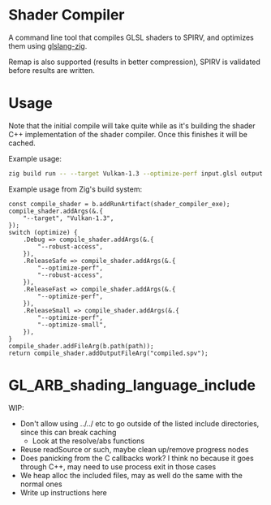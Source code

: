 # Shader Compiler

A command line tool that compiles GLSL shaders to SPIRV, and optimizes them using [glslang-zig](https://github.com/Games-by-Mason/glslang-zig).

Remap is also supported (results in better compression), SPIRV is validated before results are written.

# Usage

Note that the initial compile will take quite while as it's building the shader C++ implementation of the shader compiler. Once this finishes it will be cached.

Example usage:
```sh
zig build run -- --target Vulkan-1.3 --optimize-perf input.glsl output.spv
```

Example usage from Zig's build system:

```zig
const compile_shader = b.addRunArtifact(shader_compiler_exe);
compile_shader.addArgs(&.{
    "--target", "Vulkan-1.3",
});
switch (optimize) {
    .Debug => compile_shader.addArgs(&.{
        "--robust-access",
    }),
    .ReleaseSafe => compile_shader.addArgs(&.{
        "--optimize-perf",
        "--robust-access",
    }),
    .ReleaseFast => compile_shader.addArgs(&.{
        "--optimize-perf",
    }),
    .ReleaseSmall => compile_shader.addArgs(&.{
        "--optimize-perf",
        "--optimize-small",
    }),
}
compile_shader.addFileArg(b.path(path));
return compile_shader.addOutputFileArg("compiled.spv");
```

# GL_ARB_shading_language_include

WIP:
* Don't allow using ../../ etc to go outside of the listed include directories, since this can break caching
    * Look at the resolve/abs functions
* Reuse readSource or such, maybe clean up/remove progress nodes
* Does panicking from the C callbacks work? I think no because it goes through C++, may need to use process exit in those cases
* We heap alloc the included files, may as well do the same with the normal ones
* Write up instructions here
